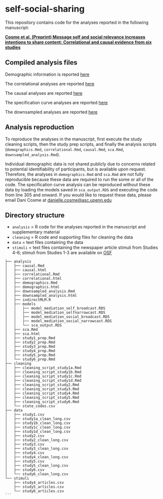 # self-social-sharing
This repository contains code for the analyses reported in the following manuscript:

[**Cosme et al. (Preprint) Message self and social relevance increases intentions to share content: Correlational and causal evidence from six studies**](https://psyarxiv.com/9cxfj/)


## Compiled analysis files

Demographic information is reported [here](https://cnlab.github.io/self-social-sharing/analysis/demographics)

The correlational analyses are reported [here](https://cnlab.github.io/self-social-sharing/analysis/correlational)

The causal analyses are reported [here](https://cnlab.github.io/self-social-sharing/analysis/causal)

The specification curve analyses are reported [here](https://cnlab.github.io/self-social-sharing/analysis/sca)

The downsampled analyses are reported [here](https://cnlab.github.io/self-social-sharing/analysis/downsampled_analysis)

## Analysis reproduction
To reproduce the analyses in the manuscript, first execute the study cleaning scripts, then the study prep scripts, and finally the analysis scripts (`demographics.Rmd`, `correlational.Rmd`, `causal.Rmd`, `sca.Rmd`, `downsampled_analysis.Rmd`). 

Individual demographic data is not shared publicly due to concerns related to potential identifiability of participants, but is available upon request. Therefore, the analyses in `demographics.Rmd` and `sca.Rmd` are not fully reproducible because these data are required to run the some or all of the code. The specification curve analysis can be reproduced without these data by loading the models saved in `sca_output.RDS` and executing the code from line 305 and onward. If you would like to request these data, please email Dani Cosme at danielle.cosme@asc.upenn.edu

## Directory structure

* `analysis` = R code for the analyses reported in the manuscript and supplementary material
* `cleaning` = R code and supporting files for cleaning the data
* `data` = text files containing the data
* `stimuli` = text files containing the newspaper article stimuli from Studies 4-6; stimuli from Studies 1-3 are available on [OSF](https://osf.io/nfr7h/)

````
├── analysis
│   ├── causal.Rmd
│   ├── causal.html
│   ├── correlational.Rmd
│   ├── correlational.html
│   ├── demographics.Rmd
│   ├── demographics.html
│   ├── downsampled_analysis.Rmd
│   ├── downsampled_analysis.html
│   ├── indirectMLM.R
│   ├── models
│   │   ├── model_mediation_self_broadcast.RDS
│   │   ├── model_mediation_selfnarrowcast.RDS
│   │   ├── model_mediation_social_broadcast.RDS
│   │   ├── model_mediation_social_narrowcast.RDS
│   │   └── sca_output.RDS
│   ├── sca.Rmd
│   ├── sca.html
│   ├── study1_prep.Rmd
│   ├── study2_prep.Rmd
│   ├── study3_prep.Rmd
│   ├── study4_prep.Rmd
│   ├── study5_prep.Rmd
│   └── study6_prep.Rmd
├── cleaning
│   ├── cleaning_script_study1a.Rmd
│   ├── cleaning_script_study1b.Rmd
│   ├── cleaning_script_study1c.Rmd
│   ├── cleaning_script_study1d.Rmd
│   ├── cleaning_script_study2.Rmd
│   ├── cleaning_script_study3.Rmd
│   ├── cleaning_script_study4.Rmd
│   ├── cleaning_script_study5.Rmd
│   ├── cleaning_script_study6.Rmd
│   └── state_codes.csv
├── data
│   ├── study1.csv
│   ├── study1a_clean_long.csv
│   ├── study1b_clean_long.csv
│   ├── study1c_clean_long.csv
│   ├── study1d_clean_long.csv
│   ├── study2.csv
│   ├── study2_clean_long.csv
│   ├── study3.csv
│   ├── study3_clean_long.csv
│   ├── study4.csv
│   ├── study4_clean_long.csv
│   ├── study5.csv
│   ├── study5_clean_long.csv
│   ├── study6.csv
│   └── study6_clean_long.csv
└── stimuli
    ├── study4_articles.csv
    ├── study5_articles.csv
    └── study6_articles.csv
```
